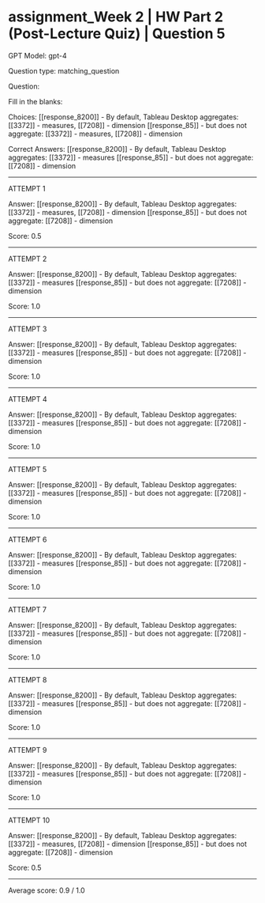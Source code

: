 # assignment_Week 2 | HW Part 2 (Post-Lecture Quiz) | Question 5

GPT Model: gpt-4

Question type: matching_question

Question:
<div><p>Fill in the blanks:</p></div>

Choices:
[[response_8200]] - By default, Tableau Desktop aggregates: [[3372]] - measures, [[7208]] - dimension
[[response_85]] - but does not aggregate: [[3372]] - measures, [[7208]] - dimension

Correct Answers:
[[response_8200]] - By default, Tableau Desktop aggregates: [[3372]] - measures
[[response_85]] - but does not aggregate: [[7208]] - dimension

****************************************

ATTEMPT 1

Answer: 
[[response_8200]] - By default, Tableau Desktop aggregates: [[3372]] - measures, [[7208]] - dimension
[[response_85]] - but does not aggregate: [[7208]] - dimension

Score: 0.5

--------------------

ATTEMPT 2

Answer: 
[[response_8200]] - By default, Tableau Desktop aggregates: [[3372]] - measures
[[response_85]] - but does not aggregate: [[7208]] - dimension

Score: 1.0

--------------------

ATTEMPT 3

Answer:
[[response_8200]] - By default, Tableau Desktop aggregates: [[3372]] - measures
[[response_85]] - but does not aggregate: [[7208]] - dimension

Score: 1.0

--------------------

ATTEMPT 4

Answer: 
[[response_8200]] - By default, Tableau Desktop aggregates: [[3372]] - measures
[[response_85]] - but does not aggregate: [[7208]] - dimension

Score: 1.0

--------------------

ATTEMPT 5

Answer: 
[[response_8200]] - By default, Tableau Desktop aggregates: [[3372]] - measures
[[response_85]] - but does not aggregate: [[7208]] - dimension

Score: 1.0

--------------------

ATTEMPT 6

Answer: 
[[response_8200]] - By default, Tableau Desktop aggregates: [[3372]] - measures
[[response_85]] - but does not aggregate: [[7208]] - dimension

Score: 1.0

--------------------

ATTEMPT 7

Answer:
[[response_8200]] - By default, Tableau Desktop aggregates: [[3372]] - measures
[[response_85]] - but does not aggregate: [[7208]] - dimension

Score: 1.0

--------------------

ATTEMPT 8

Answer: 
[[response_8200]] - By default, Tableau Desktop aggregates: [[3372]] - measures
[[response_85]] - but does not aggregate: [[7208]] - dimension

Score: 1.0

--------------------

ATTEMPT 9

Answer: 
[[response_8200]] - By default, Tableau Desktop aggregates: [[3372]] - measures
[[response_85]] - but does not aggregate: [[7208]] - dimension

Score: 1.0

--------------------

ATTEMPT 10

Answer: 
[[response_8200]] - By default, Tableau Desktop aggregates: [[3372]] - measures, [[7208]] - dimension
[[response_85]] - but does not aggregate: [[7208]] - dimension

Score: 0.5

--------------------

Average score: 0.9 / 1.0
